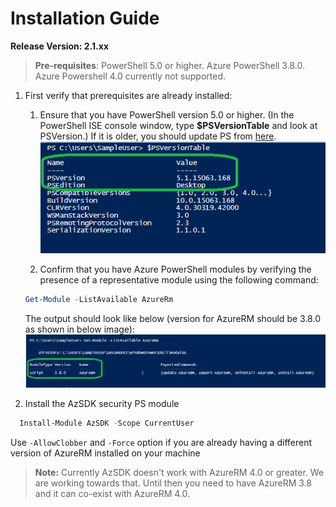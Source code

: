 # Installation Guide

**Release Version: 2.1.xx**  
>**Pre-requisites**: PowerShell 5.0 or higher. Azure PowerShell 3.8.0. Azure Powershell 4.0 currently not supported.

	
1. First verify that prerequisites are already installed:  
   1. Ensure that you have PowerShell version 5.0 or higher. (In the PowerShell ISE console window, type **$PSVersionTable** and look at PSVersion.) If it is older, you should update PS from [here](https://www.microsoft.com/en-us/download/details.aspx?id=54616).  
   ![PowerShell Version](../Images/00_PS_Version.png)

   2. Confirm that you have Azure PowerShell modules by verifying the presence of a representative module using the following command:  
    ```PowerShell
	Get-Module -ListAvailable AzureRm 	
    ```
     The output should look like below (version for AzureRM should be 3.8.0 as shown in below image):  
   ![AzureRM Version](../Images/00_AzureRM_Version.png)  
   

2. Install the AzSDK security PS module  
	  
```PowerShell
  Install-Module AzSDK -Scope CurrentUser
```

Use `-AllowClobber` and `-Force` option if you are already having a different version of AzureRM installed on your machine

>**Note:** Currently AzSDK doesn't work with AzureRM 4.0 or greater. We are working towards that. Until then you need to have AzureRM 3.8 and it can co-exist with AzureRM 4.0.

